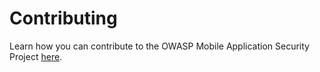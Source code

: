 # Contributing

Learn how you can contribute to the OWASP Mobile Application Security Project [here](https://github.com/OWASP/owasp-mstg/blob/master/docs/contributing/1_How_Can_You_Contribute.md).
